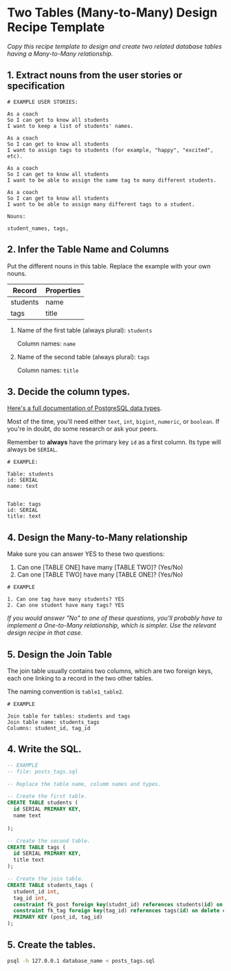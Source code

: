 # Two Tables (Many-to-Many) Design Recipe Template

_Copy this recipe template to design and create two related database tables having a Many-to-Many relationship._

## 1. Extract nouns from the user stories or specification

```
# EXAMPLE USER STORIES:

As a coach
So I can get to know all students
I want to keep a list of students' names.

As a coach
So I can get to know all students
I want to assign tags to students (for example, "happy", "excited", etc).

As a coach
So I can get to know all students
I want to be able to assign the same tag to many different students.

As a coach
So I can get to know all students
I want to be able to assign many different tags to a student.

```

```
Nouns:

student_names, tags, 
```

## 2. Infer the Table Name and Columns

Put the different nouns in this table. Replace the example with your own nouns.

| Record                | Properties          |
| --------------------- | ------------------  |
| students                 | name
| tags                  | title

1. Name of the first table (always plural): `students` 

    Column names: `name`

2. Name of the second table (always plural): `tags` 

    Column names: `title`

## 3. Decide the column types.

[Here's a full documentation of PostgreSQL data types](https://www.postgresql.org/docs/current/datatype.html).

Most of the time, you'll need either `text`, `int`, `bigint`, `numeric`, or `boolean`. If you're in doubt, do some research or ask your peers.

Remember to **always** have the primary key `id` as a first column. Its type will always be `SERIAL`.

```
# EXAMPLE:

Table: students
id: SERIAL
name: text


Table: tags
id: SERIAL
title: text
```

## 4. Design the Many-to-Many relationship

Make sure you can answer YES to these two questions:

1. Can one [TABLE ONE] have many [TABLE TWO]? (Yes/No)
2. Can one [TABLE TWO] have many [TABLE ONE]? (Yes/No)

```
# EXAMPLE

1. Can one tag have many students? YES
2. Can one student have many tags? YES
```

_If you would answer "No" to one of these questions, you'll probably have to implement a One-to-Many relationship, which is simpler. Use the relevant design recipe in that case._

## 5. Design the Join Table

The join table usually contains two columns, which are two foreign keys, each one linking to a record in the two other tables.

The naming convention is `table1_table2`.

```
# EXAMPLE

Join table for tables: students and tags
Join table name: students_tags
Columns: student_id, tag_id
```

## 4. Write the SQL.

```sql
-- EXAMPLE
-- file: posts_tags.sql

-- Replace the table name, columm names and types.

-- Create the first table.
CREATE TABLE students (
  id SERIAL PRIMARY KEY,
  name text
 
);

-- Create the second table.
CREATE TABLE tags (
  id SERIAL PRIMARY KEY,
  title text
);

-- Create the join table.
CREATE TABLE students_tags (
  student_id int,
  tag_id int,
  constraint fk_post foreign key(studnt_id) references students(id) on delete cascade,
  constraint fk_tag foreign key(tag_id) references tags(id) on delete cascade,
  PRIMARY KEY (post_id, tag_id)
);

```

## 5. Create the tables.

```bash
psql -h 127.0.0.1 database_name < posts_tags.sql
```

